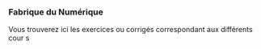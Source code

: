 ### Fabrique du Numérique

Vous trouverez ici les exercices ou corrigés correspondant aux différents cour
s

